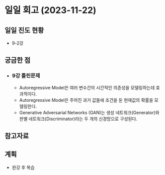 # 일일 회고 (2023-11-22)

## 일일 진도 현황
- 9-2강

## 궁금한 점
- ### 9강 틀린문제
  - Autoregressive Model은 여러 변수간의 시간적인 의존성을 모델링하는데 효과적이다.  
  - Autoregressive Model은 주어진 과거 값들에 조건을 둔 현재값의 확률을 모델링한다.
  - Generative Adversarial Networks (GAN)는 생성 네트워크(Generator)와 판별 네트워크(Discriminator)라는 두 개의 신경망으로 구성된다. 

## 참고자료  

## 계획
- 완강 후 복습
